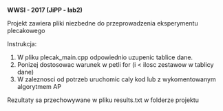 
**WWSI - 2017 (JiPP - lab2)**

Projekt zawiera pliki niezbedne do przeprowadzenia eksperymentu plecakowego

Instrukcja:

1. W pliku plecak_main.cpp odpowiednio uzupenic tablice dane.
2. Ponizej dostosowac warunek w petli for (i < ilosc zestawow w tablicy dane)
3. W zaleznosci od potrzeb uruchomic caly kod lub z wykomentowanym algorytmem AP

Rezultaty sa przechowywane w pliku results.txt w folderze projektu

